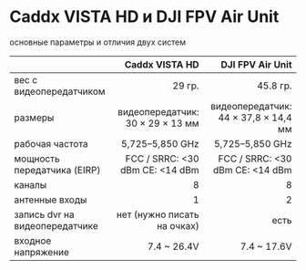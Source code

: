 # Caddx VISTA HD и DJI FPV Air Unit

основные параметры и отличия двух систем

[](../pics/dji-caddx-logo.png?raw=true)

|                                |                   Caddx VISTA HD |                     DJI FPV Air Unit |
| :----------------------------- | -------------------------------: | -----------------------------------: |
| вес с видеопередатчиком        |                           29 гр. |                             45.8 гр. |
| размеры                        | видеопередатчик: 30 × 29 × 13 мм | видеопередатчик: 44 × 37,8 × 14,4 мм |
| рабочая частота                |                  5,725–5,850 GHz |                      5,725–5,850 GHz |
| мощность передатчика (EIRP)    |  FCC / SRRC: <30 dBm CE: <14 dBm |      FCC / SRRC: <30 dBm CE: <14 dBm |
| каналы                         |                                8 |                                    8 |
| антенные входы                 |                                1 |                                    2 |
| запись dvr на видеопередатчике |      нет (нужно писать на очках) |                                 есть |
| входное напряжение             |                      7.4 ~ 26.4V |                          7.4 ~ 17.6V |


